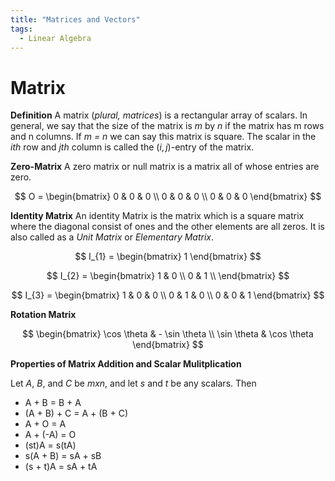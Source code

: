 ```yaml
---
title: "Matrices and Vectors"
tags:
  - Linear Algebra
---
```


# Matrix

**Definition**
A matrix (_plural, matrices_) is a rectangular array of scalars. In general, we say that the size of the matrix is _m_ by _n_ if the matrix has m rows and n columns. If _m = n_ we can say this matrix is square. The scalar in the $i$_th_ row and $j$_th_ column is called the $(i, j)$-entry of the matrix.

**Zero-Matrix**
A zero matrix or null matrix is a matrix all of whose entries are zero.

$$
O = 
\begin{bmatrix}
  0 & 0 & 0 \\
  0 & 0 & 0 \\
  0 & 0 & 0
\end{bmatrix}
$$

**Identity Matrix**
An identity Matrix is the matrix which is a square matrix where the diagonal consist of ones and the other elements are all zeros. It is also called as a _Unit Matrix_ or _Elementary Matrix_.

$$
I_{1} = 
\begin{bmatrix}
  1
\end{bmatrix}
$$

$$
I_{2} = 
\begin{bmatrix}
  1 & 0 \\
  0 & 1 \\
\end{bmatrix}
$$

$$
I_{3} = 
\begin{bmatrix}
  1 & 0 & 0 \\
  0 & 1 & 0 \\
  0 & 0 & 1
\end{bmatrix}
$$

**Rotation Matrix**

$$
\begin{bmatrix}
  \cos \theta & - \sin \theta \\
  \sin \theta & \cos \theta
\end{bmatrix}
$$

**Properties of Matrix Addition and Scalar Mulitplication**

Let _A_, _B_, and _C_ be $m x n$, and let _s_ and  _t_ be any scalars. Then
- A + B = B + A
- (A + B) + C = A + (B + C)
- A + O = A
- A + (-A) = O
- (st)A = s(tA)
- s(A + B) = sA + sB
- (s + t)A = sA + tA
